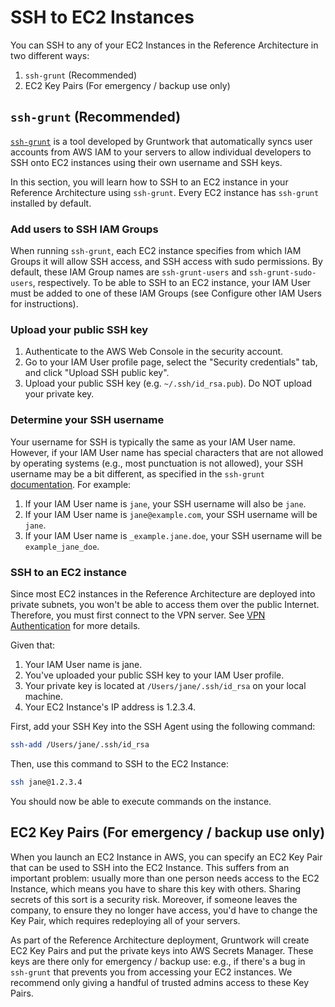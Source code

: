# SSH to EC2 Instances

You can SSH to any of your EC2 Instances in the Reference Architecture in two different ways:

1. `ssh-grunt` (Recommended)
1. EC2 Key Pairs (For emergency / backup use only)

## `ssh-grunt` (Recommended)

[`ssh-grunt`](../../../reference/modules/terraform-aws-security/ssh-grunt/) is a tool developed by Gruntwork that automatically syncs user accounts from AWS IAM to your servers to allow individual developers to SSH onto EC2 instances using their own username and SSH keys.

In this section, you will learn how to SSH to an EC2 instance in your Reference Architecture using `ssh-grunt`. Every EC2 instance has `ssh-grunt` installed by default.

### Add users to SSH IAM Groups

When running `ssh-grunt`, each EC2 instance specifies from which IAM Groups it will allow SSH access, and SSH access with sudo permissions. By default, these IAM Group names are `ssh-grunt-users` and `ssh-grunt-sudo-users`, respectively. To be able to SSH to an EC2 instance, your IAM User must be added to one of these IAM Groups (see Configure other IAM Users for instructions).

### Upload your public SSH key

1. Authenticate to the AWS Web Console in the security account.
1. Go to your IAM User profile page, select the "Security credentials" tab, and click "Upload SSH public key".
1. Upload your public SSH key (e.g. `~/.ssh/id_rsa.pub`). Do NOT upload your private key.

### Determine your SSH username

Your username for SSH is typically the same as your IAM User name. However, if your IAM User name has special characters that are not allowed by operating systems (e.g., most punctuation is not allowed), your SSH username may be a bit different, as specified in the `ssh-grunt` [documentation](../../../reference/modules/terraform-aws-security/ssh-grunt/). For example:

1. If your IAM User name is `jane`, your SSH username will also be `jane`.
1. If your IAM User name is `jane@example.com`, your SSH username will be `jane`.
1. If your IAM User name is `_example.jane.doe`, your SSH username will be `example_jane_doe`.


### SSH to an EC2 instance

Since most EC2 instances in the Reference Architecture are deployed into private subnets, you won't be able to access them over the public Internet. Therefore, you must first connect to the VPN server. See [VPN Authentication](../how-to-auth-vpn/index.md) for more details.

Given that:

1.  Your IAM User name is jane.
1.  You've uploaded your public SSH key to your IAM User profile.
1.  Your private key is located at `/Users/jane/.ssh/id_rsa` on your local machine.
1.  Your EC2 Instance's IP address is 1.2.3.4.


First, add your SSH Key into the SSH Agent using the following command:

```bash
ssh-add /Users/jane/.ssh/id_rsa
```

Then, use this command to SSH to the EC2 Instance:

```bash
ssh jane@1.2.3.4
```

You should now be able to execute commands on the instance.

## EC2 Key Pairs (For emergency / backup use only)

When you launch an EC2 Instance in AWS, you can specify an EC2 Key Pair that can be used to SSH into the EC2 Instance. This suffers from an important problem: usually more than one person needs access to the EC2 Instance, which means you have to share this key with others. Sharing secrets of this sort is a security risk. Moreover, if someone leaves the company, to ensure they no longer have access, you'd have to change the Key Pair, which requires redeploying all of your servers.

As part of the Reference Architecture deployment, Gruntwork will create EC2 Key Pairs and put the private keys into AWS Secrets Manager. These keys are there only for emergency / backup use: e.g., if there's a bug in `ssh-grunt` that prevents you from accessing your EC2 instances. We recommend only giving a handful of trusted admins access to these Key Pairs.


<!-- ##DOCS-SOURCER-START
{
  "sourcePlugin": "local-copier",
  "hash": "6dd716749e279fd1709bc1957390d47b"
}
##DOCS-SOURCER-END -->
